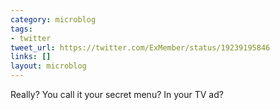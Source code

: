 ```yaml
---
category: microblog
tags:
- twitter
tweet_url: https://twitter.com/ExMember/status/19239195846
links: []
layout: microblog
---
```

Really? You call it your secret menu? In your TV ad?
